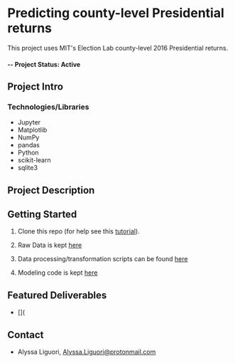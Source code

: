# Predicting county-level Presidential returns 
This project uses MIT's Election Lab county-level 2016 Presidential returns. 

#### -- Project Status: Active

## Project Intro
 

### Technologies/Libraries

* Jupyter
* Matplotlib
* NumPy
* pandas
* Python
* scikit-learn
* sqlite3

## Project Description


## Getting Started

1. Clone this repo (for help see this [tutorial](https://help.github.com/articles/cloning-a-repository/)).

2. Raw Data is kept [here]()
    
3. Data processing/transformation scripts can be found [here]()

4. Modeling code is kept [here]()

## Featured Deliverables
* [](

## Contact
* Alyssa Liguori, Alyssa.Liguori@protonmail.com 
